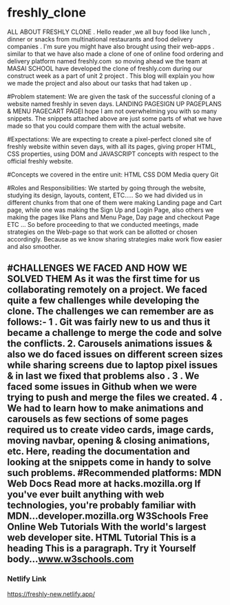 # freshly_clone

ALL ABOUT FRESHLY CLONE .
Hello reader ,we all buy food like lunch , dinner or snacks from multinational restaurants and food delivery companies . I'm sure you might have also brought using their web-apps . similar to that we have also made a clone of one of online food ordering and delivery platform named freshly.com 
so moving ahead we the team at MASAI SCHOOL have developed the clone of freshly.com during our construct week as a part of unit 2 project .
This blog will explain you how we made the project and also about our tasks that had taken up .


#Problem statement:
We are given the task of the successful cloning of a website named freshly in seven days.
LANDING PAGESIGN UP PAGEPLANS & MENU PAGECART PAGEI hope I am not overwhelming you with so many snippets. The snippets attached above are just some parts of what we have made so that you could compare them with the actual website.


#Expectations:
We are expecting to create a pixel-perfect cloned site of freshly website within seven days, with all its pages, giving proper HTML, CSS properties, using DOM and JAVASCRIPT concepts with respect to the official freshly website.


#Concepts we covered in the entire unit:
HTML
CSS
DOM
Media query
Git

#Roles and Responsibilities:
We started by going through the website, studying its design, layouts, content, ETC…..
So we had divided us in different chunks from that one of them were making Landing page and Cart page, while one was making the Sign Up and Login Page, also others we making the pages like Plans and Menu  Page, Day page and checkout Page ETC …
So before proceeding to that we conducted meetings, made strategies on the Web-page so that work can be allotted or chosen accordingly. Because as we know sharing strategies make work flow easier and also smoother.

#CHALLENGES WE FACED AND HOW WE SOLVED THEM
As it was the first time for us collaborating remotely on a project. We faced quite a few challenges while developing the clone. The challenges we can remember are as follows:-
1 . Git was fairly new to us and thus it became a challenge to merge the code and solve the conflicts.
2. Carousels animations issues & also we do faced issues on different screen sizes while sharing screens due to laptop pixel issues & in last we fixed that problems also .
3 . We faced some issues in Github when we were trying to push and merge the files we created.
4 . We had to learn how to make animations and carousels as few sections of some pages required us to create video cards, image cards, moving navbar, opening & closing animations, etc. Here, reading the documentation and looking at the snippets come in handy to solve such problems.
#Recommended platforms:
MDN Web Docs
Read more at hacks.mozilla.org If you've ever built anything with web technologies, you're probably familiar with MDN…developer.mozilla.org
W3Schools Free Online Web Tutorials
With the world's largest web developer site. HTML Tutorial This is a heading This is a paragraph. Try it Yourself body…www.w3schools.com
---

### Netlify Link

https://freshly-new.netlify.app/


